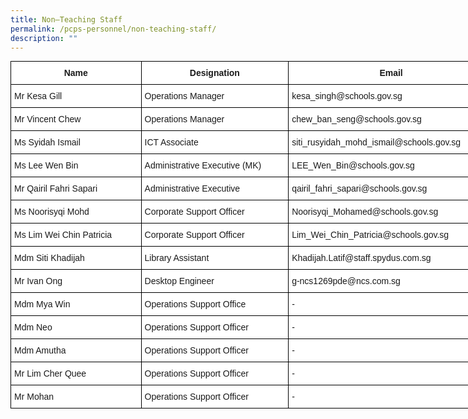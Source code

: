 ```yaml
---
title: Non–Teaching Staff
permalink: /pcps-personnel/non-teaching-staff/
description: ""
---
```

<style type="text/css">
.tg  {border-collapse:collapse;border-spacing:0;margin:0px auto;}
.tg td{border-color:black;border-style:solid;border-width:1px;font-family:Arial, sans-serif;font-size:14px;
  overflow:hidden;padding:10px 5px;word-break:normal;}
.tg th{border-color:black;border-style:solid;border-width:1px;font-family:Arial, sans-serif;font-size:14px;
  font-weight:normal;overflow:hidden;padding:10px 5px;word-break:normal;}
.tg .tg-9hzb{background-color:#FFF;font-weight:bold;text-align:center;vertical-align:top}
.tg .tg-ktyi{background-color:#FFF;text-align:left;vertical-align:top}
</style>
<table class="tg" style="undefined;table-layout: fixed; width: 774px">
<colgroup>
<col style="width: 209px">
<col style="width: 236px">
<col style="width: 329px">
</colgroup>
<tbody>
  <tr>
    <td class="tg-9hzb">Name</td>
    <td class="tg-9hzb">Designation</td>
    <td class="tg-9hzb">Email</td>
  </tr>
  <tr>
    <td class="tg-ktyi">Mr Kesa Gill</td>
    <td class="tg-ktyi">Operations Manager</td>
    <td class="tg-ktyi">kesa_singh@schools.gov.sg</td>
  </tr>
  <tr>
    <td class="tg-ktyi">Mr Vincent Chew</td>
    <td class="tg-ktyi">Operations Manager</td>
    <td class="tg-ktyi">chew_ban_seng@schools.gov.sg</td>
  </tr>
  <tr>
    <td class="tg-ktyi">Ms Syidah Ismail</td>
    <td class="tg-ktyi">ICT Associate</td>
    <td class="tg-ktyi">siti_rusyidah_mohd_ismail@schools.gov.sg</td>
  </tr>
  <tr>
    <td class="tg-ktyi">Ms Lee Wen Bin    </td>
    <td class="tg-ktyi">Administrative Executive (MK)</td>
    <td class="tg-ktyi">LEE_Wen_Bin@schools.gov.sg</td>
  </tr>
  <tr>
    <td class="tg-ktyi">Mr Qairil Fahri Sapari</td>
    <td class="tg-ktyi">Administrative Executive</td>
    <td class="tg-ktyi">qairil_fahri_sapari@schools.gov.sg</td>
  </tr>
  <tr>
    <td class="tg-ktyi">Ms Noorisyqi Mohd</td>
    <td class="tg-ktyi">Corporate Support Officer</td>
    <td class="tg-ktyi">Noorisyqi_Mohamed@schools.gov.sg</td>
  </tr>
  <tr>
    <td class="tg-ktyi">Ms Lim Wei Chin Patricia</td>
    <td class="tg-ktyi">Corporate Support Officer</td>
    <td class="tg-ktyi">Lim_Wei_Chin_Patricia@schools.gov.sg</td>
  </tr>
  <tr>
    <td class="tg-ktyi">Mdm Siti Khadijah</td>
    <td class="tg-ktyi">Library Assistant</td>
    <td class="tg-ktyi">Khadijah.Latif@staff.spydus.com.sg            </td>
  </tr>
  <tr>
    <td class="tg-ktyi">Mr Ivan Ong</td>
    <td class="tg-ktyi">Desktop Engineer</td>
    <td class="tg-ktyi">g-ncs1269pde@ncs.com.sg</td>
  </tr>
  <tr>
    <td class="tg-ktyi">Mdm Mya Win</td>
    <td class="tg-ktyi">Operations Support Office</td>
    <td class="tg-ktyi">-</td>
  </tr>

  <tr>
    <td class="tg-ktyi">Mdm Neo</td>
    <td class="tg-ktyi">Operations Support Officer</td>
    <td class="tg-ktyi">-</td>
  </tr>
  <tr>
    <td class="tg-ktyi">Mdm Amutha</td>
    <td class="tg-ktyi">Operations Support Officer</td>
    <td class="tg-ktyi">-   </td>
  </tr>
  <tr>
    <td class="tg-ktyi">Mr Lim Cher Quee</td>
    <td class="tg-ktyi">Operations Support Officer</td>
    <td class="tg-ktyi">-</td>
  </tr>
	 <tr>
    <td class="tg-ktyi">Mr Mohan</td>
    <td class="tg-ktyi">Operations Support Officer</td>
    <td class="tg-ktyi">-</td>
  </tr>
</tbody>
</table>